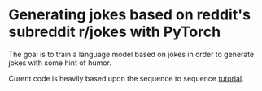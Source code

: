 # Generating jokes based on reddit's subreddit r/jokes with PyTorch

The goal is to train a language model based on jokes in order to generate jokes with some hint of humor.

Curent code is heavily based upon the sequence to sequence [tutorial](http://pytorch.org/tutorials/intermediate/seq2seq_translation_tutorial.html).

